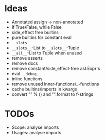 # Ideas

* Annotated assign -> non-annotated
* if True/False, while False
* side_effect free builtins
* pure builtins for constant eval
* `__slots__`
* `__slots__`-List to `__slots__`-Tuple
* `__all__`-List to Tuple when unused
* remove asserts
* remove docs
* remove constant/side_effect-free ast.Expr's
* eval `__debug__`
* inline functions
* remove unused inner-functions/_-functions
* cache builtins/imports in kwargs
* convert "" % () and "".format to f-strings


# TODOs

* Scope: analyse imports
* Usages: analyse imports
